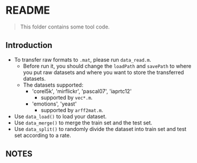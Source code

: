 # README

> This folder contains some tool code.

## Introduction

- To transfer raw formats to `.mat`, please run `data_read.m`.
  - Before run it, you should change the `loadPath` and `savePath` to where you put raw datasets and where you want to store the transferred datasets.
  - The datasets supported:
    - 'corel5k', 'mirflickr', 'pascal07', 'iaprtc12'
      - supported by `vec*.m`.
    - 'emotions', 'yeast'
      - supported by `arff2mat.m`.
- Use `data_load()` to load your dataset.
- Use `data_merge()` to merge the train set and the test set.
- Use `data_split()` to randomly divide the dataset into train set and test set according to a rate.

## NOTES

